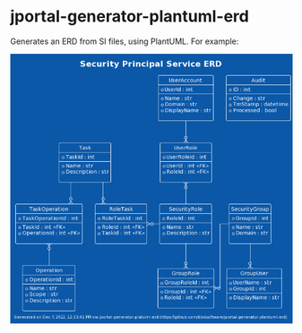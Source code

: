# jportal-generator-plantuml-erd
Generates an ERD from SI files, using PlantUML. For example:

![Example of generate ERD](principal_security_erd2.png)
